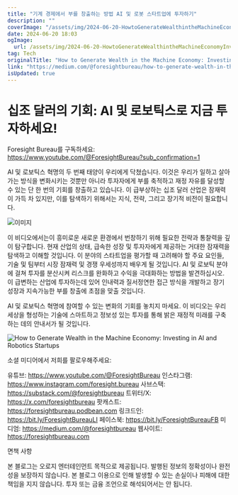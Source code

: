 ```yaml
---
title: "기계 경제에서 부를 창출하는 방법 AI 및 로봇 스타트업에 투자하기"
description: ""
coverImage: "/assets/img/2024-06-20-HowtoGenerateWealthintheMachineEconomyInvestinginAIandRoboticsStartups_0.png"
date: 2024-06-20 18:03
ogImage: 
  url: /assets/img/2024-06-20-HowtoGenerateWealthintheMachineEconomyInvestinginAIandRoboticsStartups_0.png
tag: Tech
originalTitle: "How to Generate Wealth in the Machine Economy: Investing in AI and Robotics Startups"
link: "https://medium.com/@foresightbureau/how-to-generate-wealth-in-the-machine-economy-investing-in-ai-and-robotics-startups-7151a600dc22"
isUpdated: true
---
```






# 십조 달러의 기회: AI 및 로보틱스로 지금 투자하세요!

Foresight Bureau를 구독하세요: https://www.youtube.com/@ForesightBureau?sub_confirmation=1

AI 및 로보틱스 혁명의 두 번째 태양이 우리에게 닥쳤습니다. 이것은 우리가 일하고 살아가는 방식을 변화시키는 것뿐만 아니라 투자자에게 부를 축적하고 재정 자유를 달성할 수 있는 단 한 번의 기회를 창출하고 있습니다. 이 급부상하는 십조 달러 산업은 잠재력이 가득 차 있지만, 이를 탐색하기 위해서는 지식, 전략, 그리고 장기적 비전이 필요합니다.

![이미지](/assets/img/2024-06-20-HowtoGenerateWealthintheMachineEconomyInvestinginAIandRoboticsStartups_0.png)

<div class="content-ad"></div>

이 비디오에서는이 흥미로운 새로운 환경에서 번창하기 위해 필요한 전략과 통찰력을 깊이 탐구합니다. 현재 산업의 상태, 급속한 성장 및 투자자에게 제공하는 거대한 잠재력을 탐색하고 이해할 것입니다. 이 분야의 스타트업을 평가할 때 고려해야 할 주요 요인들, 기술 및 팀부터 시장 잠재력 및 경쟁 우세성까지 배우게 될 것입니다. AI 및 로보틱 분야에 걸쳐 투자를 분산시켜 리스크를 완화하고 수익을 극대화하는 방법을 발견하십시오. 이 급변하는 산업에 투자하는데 있어 인내력과 질서정연한 접근 방식을 개발하고 장기 성장과 지속가능한 부를 창출에 초점을 맞출 것입니다.

AI 및 로보틱스 혁명에 참여할 수 있는 변화의 기회를 놓치지 마세요. 이 비디오는 우리 세상을 형성하는 기술에 스마트하고 정보성 있는 투자를 통해 밝은 재정적 미래를 구축하는 데의 안내서가 될 것입니다.

![How to Generate Wealth in the Machine Economy: Investing in AI and Robotics Startups](/assets/img/2024-06-20-HowtoGenerateWealthintheMachineEconomyInvestinginAIandRoboticsStartups_1.png)

소셜 미디어에서 저희를 팔로우해주세요:

<div class="content-ad"></div>

유튜브: https://www.youtube.com/@ForesightBureau
인스타그램: https://www.instagram.com/foresight.bureau
사브스택: https://substack.com/@foresightbureau
트위터/X: https://x.com/foresightbureau
팟캐스트: https://foresightbureau.podbean.com
링크드인: https://bit.ly/ForesightBureauLI
페이스북: https://bit.ly/ForesightBureauFB
미디엄: https://medium.com/@foresightbureau
웹사이트: https://foresightbureau.com

면책 사항

본 블로그는 오로지 엔터테인먼트 목적으로 제공됩니다. 발행된 정보의 정확성이나 완전성을 보장하지 않습니다. 본 블로그 이용으로 인해 발생할 수 있는 손실이나 피해에 대한 책임을 지지 않습니다. 투자 또는 금융 조언으로 해석되어서는 안 됩니다.